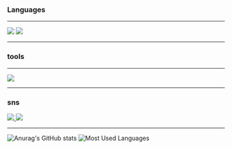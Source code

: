 ### Languages

<hr>
<img src="https://skillicons.dev/icons?i=js,ts,react,redux,mysql,spring,vite">
<img src="https://skillicons.dev/icons?i=mongodb,express,nodejs,git,java,npm,pnpm">
<hr>

### tools

<hr>
<img src="https://skillicons.dev/icons?i=vscode,eclipse,idea">
<hr>

### sns

<a href="https://www.instagram.com/jihun.__.072/">
  <img src="https://skillicons.dev/icons?i=instagram">
</a>
<a href="mailto:jihunjeong965@gmail.com">
  <img src="https://skillicons.dev/icons?i=gmail">
</a>
<hr>

![Anurag's GitHub stats](https://github-readme-stats.vercel.app/api?username=JungJihun1012&show_icons=true&theme=dracula)
![Most Used Languages](https://github-readme-stats.vercel.app/api/top-langs/?username=JungJihun1012&langs_count=8)
